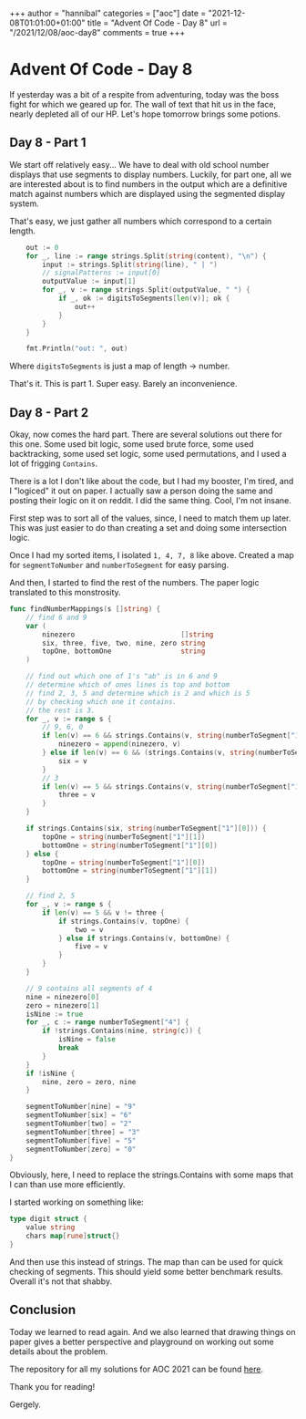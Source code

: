 +++
author = "hannibal"
categories = ["aoc"]
date = "2021-12-08T01:01:00+01:00"
title = "Advent Of Code - Day 8"
url = "/2021/12/08/aoc-day8"
comments = true
+++

# Advent Of Code - Day 8

If yesterday was a bit of a respite from adventuring, today was the boss fight for which we geared up for. The wall of
text that hit us in the face, nearly depleted all of our HP. Let's hope tomorrow brings some potions.

## Day 8 - Part 1

We start off relatively easy... We have to deal with old school number displays that use segments to display numbers.
Luckily, for part one, all we are interested about is to find numbers in the output which are a definitive match
against numbers which are displayed using the segmented display system.

That's easy, we just gather all numbers which correspond to a certain length.

```go
	out := 0
	for _, line := range strings.Split(string(content), "\n") {
		input := strings.Split(string(line), " | ")
		// signalPatterns := input[0]
		outputValue := input[1]
		for _, v := range strings.Split(outputValue, " ") {
			if _, ok := digitsToSegments[len(v)]; ok {
				out++
			}
		}
	}

	fmt.Println("out: ", out)
```

Where `digitsToSegments` is just a map of length -> number.

That's it. This is part 1. Super easy. Barely an inconvenience.

## Day 8 - Part 2

Okay, now comes the hard part. There are several solutions out there for this one. Some used bit logic, some used brute
force, some used backtracking, some used set logic, some used permutations, and I used a lot of frigging `Contains`.

There is a lot I don't like about the code, but I had my booster, I'm tired, and I "logiced" it out on paper. I actually
saw a person doing the same and posting their logic on it on reddit. I did the same thing. Cool, I'm not insane.

First step was to sort all of the values, since, I need to match them up later. This was just easier to do than creating
a set and doing some intersection logic.

Once I had my sorted items, I isolated `1, 4, 7, 8` like above. Created a map for `segmentToNumber` and
`numberToSegment` for easy parsing.

And then, I started to find the rest of the numbers. The paper logic translated to this monstrosity.

```go
func findNumberMappings(s []string) {
	// find 6 and 9
	var (
		ninezero                          []string
		six, three, five, two, nine, zero string
		topOne, bottomOne                 string
	)

	// find out which one of 1's "ab" is in 6 and 9
	// determine which of ones lines is top and bottom
	// find 2, 3, 5 and determine which is 2 and which is 5
	// by checking which one it contains.
	// the rest is 3.
	for _, v := range s {
		// 9, 6, 0
		if len(v) == 6 && strings.Contains(v, string(numberToSegment["1"][0])) && strings.Contains(v, string(numberToSegment["1"][1])) {
			ninezero = append(ninezero, v)
		} else if len(v) == 6 && (strings.Contains(v, string(numberToSegment["1"][0])) || strings.Contains(v, string(numberToSegment["1"][1]))) {
			six = v
		}
		// 3
		if len(v) == 5 && strings.Contains(v, string(numberToSegment["1"][0])) && strings.Contains(v, string(numberToSegment["1"][1])) {
			three = v
		}
	}

	if strings.Contains(six, string(numberToSegment["1"][0])) {
		topOne = string(numberToSegment["1"][1])
		bottomOne = string(numberToSegment["1"][0])
	} else {
		topOne = string(numberToSegment["1"][0])
		bottomOne = string(numberToSegment["1"][1])
	}

	// find 2, 5
	for _, v := range s {
		if len(v) == 5 && v != three {
			if strings.Contains(v, topOne) {
				two = v
			} else if strings.Contains(v, bottomOne) {
				five = v
			}
		}
	}

	// 9 contains all segments of 4
	nine = ninezero[0]
	zero = ninezero[1]
	isNine := true
	for _, c := range numberToSegment["4"] {
		if !strings.Contains(nine, string(c)) {
			isNine = false
			break
		}
	}
	if !isNine {
		nine, zero = zero, nine
	}

	segmentToNumber[nine] = "9"
	segmentToNumber[six] = "6"
	segmentToNumber[two] = "2"
	segmentToNumber[three] = "3"
	segmentToNumber[five] = "5"
	segmentToNumber[zero] = "0"
}

```

Obviously, here, I need to replace the strings.Contains with some maps that I can than use more efficiently.

I started working on something like:

```go
type digit struct {
	value string
	chars map[rune]struct{}
}
```

And then use this instead of strings. The map than can be used for quick checking of segments. This should yield some
better benchmark results. Overall it's not that shabby.

## Conclusion

Today we learned to read again. And we also learned that drawing things on paper gives a better perspective and
playground on working out some details about the problem.

The repository for all my solutions for AOC 2021 can be found [here](https://github.com/Skarlso/aoc2021).

Thank you for reading!

Gergely.